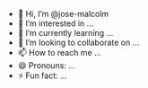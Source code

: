 - 👋 Hi, I’m @jose-malcolm
- 👀 I’m interested in ...
- 🌱 I’m currently learning ...
- 💞️ I’m looking to collaborate on ...
- 📫 How to reach me ...
- 😄 Pronouns: ...
- ⚡ Fun fact: ...

<!---
jose-malcolm/jose-malcolm is a ✨ special ✨ repository because its `README.md` (this file) appears on your GitHub profile.
You can click the Preview link to take a look at your changes.
--->

